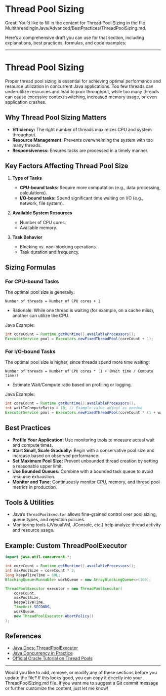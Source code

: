 <!-- TODO: Add content for this topic -->

# Thread Pool Sizing
Great! You’d like to fill in the content for Thread Pool Sizing in the file MultithreadingInJava/Advanced/BestPractices/ThreadPoolSizing.md.

Here’s a comprehensive draft you can use for that section, including explanations, best practices, formulas, and code examples:

---

# Thread Pool Sizing

Proper thread pool sizing is essential for achieving optimal performance and resource utilization in concurrent Java applications. Too few threads can underutilize resources and lead to poor throughput, while too many threads can cause excessive context switching, increased memory usage, or even application crashes.

## Why Thread Pool Sizing Matters

- **Efficiency:** The right number of threads maximizes CPU and system throughput.
- **Resource Management:** Prevents overwhelming the system with too many threads.
- **Responsiveness:** Ensures tasks are processed in a timely manner.

## Key Factors Affecting Thread Pool Size

1. **Type of Tasks**
    - **CPU-bound tasks:** Require more computation (e.g., data processing, calculations).
    - **I/O-bound tasks:** Spend significant time waiting on I/O (e.g., network, file system).

2. **Available System Resources**
    - Number of CPU cores.
    - Available memory.

3. **Task Behavior**
    - Blocking vs. non-blocking operations.
    - Task duration and frequency.

## Sizing Formulas

### For CPU-bound Tasks

The optimal pool size is generally:

```
Number of threads = Number of CPU cores + 1
```

- Rationale: While one thread is waiting (for example, on a cache miss), another can utilize the CPU.

Java Example:
```java
int coreCount = Runtime.getRuntime().availableProcessors();
ExecutorService pool = Executors.newFixedThreadPool(coreCount + 1);
```

### For I/O-bound Tasks

The optimal pool size is higher, since threads spend more time waiting:

```
Number of threads = Number of CPU cores * (1 + (Wait time / Compute time))
```

- Estimate Wait/Compute ratio based on profiling or logging.

Java Example:
```java
int coreCount = Runtime.getRuntime().availableProcessors();
int waitToComputeRatio = 10; // Example value—adjust as needed
ExecutorService pool = Executors.newFixedThreadPool(coreCount * (1 + waitToComputeRatio));
```

## Best Practices

- **Profile Your Application:** Use monitoring tools to measure actual wait and compute times.
- **Start Small, Scale Gradually:** Begin with a conservative pool size and increase based on observed performance.
- **Set Maximum Pool Size:** Prevent unbounded thread creation by setting a reasonable upper limit.
- **Use Bounded Queues:** Combine with a bounded task queue to avoid resource exhaustion.
- **Monitor and Tune:** Continuously monitor CPU, memory, and thread pool metrics in production.

## Tools & Utilities

- Java’s `ThreadPoolExecutor` allows fine-grained control over pool sizing, queue types, and rejection policies.
- Monitoring tools (JVisualVM, JConsole, etc.) help analyze thread activity and resource usage.

## Example: Custom ThreadPoolExecutor

```java
import java.util.concurrent.*;

int coreCount = Runtime.getRuntime().availableProcessors();
int maxPoolSize = coreCount * 2;
long keepAliveTime = 60L;
BlockingQueue<Runnable> workQueue = new ArrayBlockingQueue<>(100);

ThreadPoolExecutor executor = new ThreadPoolExecutor(
    coreCount,
    maxPoolSize,
    keepAliveTime,
    TimeUnit.SECONDS,
    workQueue,
    new ThreadPoolExecutor.AbortPolicy()
);
```

## References

- [Java Docs: ThreadPoolExecutor](https://docs.oracle.com/javase/8/docs/api/java/util/concurrent/ThreadPoolExecutor.html)
- [Java Concurrency in Practice](https://jcip.net/)
- [Official Oracle Tutorial on Thread Pools](https://docs.oracle.com/javase/tutorial/essential/concurrency/pools.html)

---

Would you like to add, remove, or modify any of these sections before you update the file? If this looks good, you can copy it directly into your ThreadPoolSizing.md file. If you want me to suggest a Git commit message or further customize the content, just let me know!
<!-- Content will be added later -->
